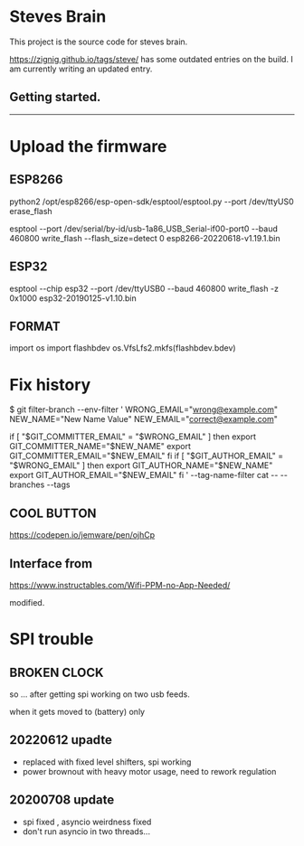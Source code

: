 # Steves Brain

This project is the source code for steves brain.

https://zignig.github.io/tags/steve/ has some outdated entries on the build. I am currently writing an updated entry.

## Getting started.

<hr>

# Upload the firmware
## ESP8266


python2 /opt/esp8266/esp-open-sdk/esptool/esptool.py  --port /dev/ttyUS0 erase_flash



esptool --port /dev/serial/by-id/usb-1a86_USB_Serial-if00-port0  --baud 460800 write_flash --flash_size=detect 0  esp8266-20220618-v1.19.1.bin 

## ESP32

esptool --chip esp32 --port /dev/ttyUSB0 --baud 460800 write_flash -z 0x1000 esp32-20190125-v1.10.bin

## FORMAT

import os
import flashbdev
os.VfsLfs2.mkfs(flashbdev.bdev)

# Fix history

$ git filter-branch --env-filter '
WRONG_EMAIL="wrong@example.com"
NEW_NAME="New Name Value"
NEW_EMAIL="correct@example.com"

if [ "$GIT_COMMITTER_EMAIL" = "$WRONG_EMAIL" ]
then
    export GIT_COMMITTER_NAME="$NEW_NAME"
    export GIT_COMMITTER_EMAIL="$NEW_EMAIL"
fi
if [ "$GIT_AUTHOR_EMAIL" = "$WRONG_EMAIL" ]
then
    export GIT_AUTHOR_NAME="$NEW_NAME"
    export GIT_AUTHOR_EMAIL="$NEW_EMAIL"
fi
' --tag-name-filter cat -- --branches --tags

## COOL BUTTON

https://codepen.io/jemware/pen/ojhCp

## Interface from 

https://www.instructables.com/Wifi-PPM-no-App-Needed/

modified.

# SPI trouble

## BROKEN CLOCK

so ... after getting spi working on two usb feeds.

when it gets moved to (battery) only 

## 20220612 upadte 

-  replaced with fixed level shifters, spi working 
-  power brownout with heavy motor usage, need to rework regulation

## 20200708 update

- spi fixed , asyncio weirdness fixed
- don't run asyncio in two threads...


